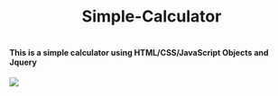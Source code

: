 <div align="center">
<h1> Simple-Calculator <h1>
</div>
<h4> This is a simple calculator using HTML/CSS/JavaScript Objects and Jquery</h4>
<img src="C:\Users\giorg\OneDrive\Desktop\Datalabs (cooding)\Project 2 Calculator\calculator.jpg"/>

